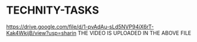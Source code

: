 # TECHNITY-TASKS
https://drive.google.com/file/d/1-pvAdAu-sLd5NVP94iX6rT-Kak4WkijB/view?usp=sharin
THE VIDEO IS UPLOADED IN THE ABOVE FILE


